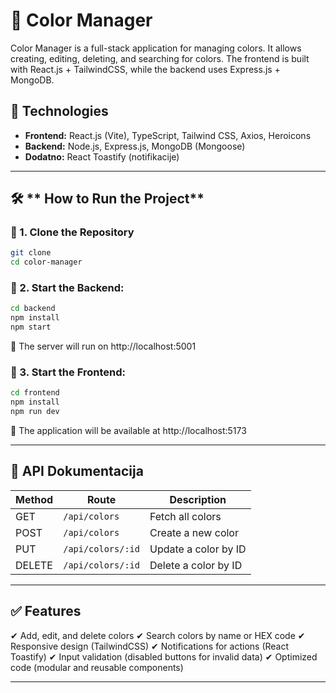 # 🎨 Color Manager

Color Manager is a full-stack application for managing colors. It allows creating, editing, deleting, and searching for colors. The frontend is built with React.js + TailwindCSS, while the backend uses Express.js + MongoDB.
## 🚀 Technologies
- **Frontend:** React.js (Vite), TypeScript, Tailwind CSS, Axios, Heroicons
- **Backend:** Node.js, Express.js, MongoDB (Mongoose)
- **Dodatno:** React Toastify (notifikacije)

---

## 🛠️ ** How to Run the Project**

### 📌 1. **Clone the Repository**
```sh
git clone 
cd color-manager
```

### 📌 2. **Start the Backend:**
```sh
cd backend
npm install
npm start
```
🔹 The server will run on http://localhost:5001

### 📌 3. **Start the Frontend:**
```sh
cd frontend
npm install
npm run dev
```
🔹 The application will be available at http://localhost:5173

---

## 🎯 **API Dokumentacija**

| Method  | Route	               | Description                       |
|--------|--------------------|---------------------------|
| GET    | `/api/colors`      | Fetch all colors        |
| POST   | `/api/colors`      | Create a new color         |
| PUT    | `/api/colors/:id`  | Update a color by ID     |
| DELETE | `/api/colors/:id`  | Delete a color by ID      |

---

## ✅ **Features**

✔ Add, edit, and delete colors
✔ Search colors by name or HEX code
✔ Responsive design (TailwindCSS)
✔ Notifications for actions (React Toastify)
✔ Input validation (disabled buttons for invalid data)
✔ Optimized code (modular and reusable components)

---
